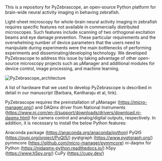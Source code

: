 This is a repository for PyZebrascope, an open-source Python platform for brain-wide neural activity imaging in behaving zebrafish.

Light-sheet microscopy for whole-brain neural activity imaging in zebrafish requires specific features not available in commercially distributed microscopes. Such features include scanning of two orthogonal excitation beams and eye damage prevention. These particular requirements and the overwhelming number of device parameters that the users need to manipulate during experiments were the main bottlenecks of performing experiments and disseminating/developing technology. We developed PyZebrascope to address this issue by taking advantage of other open-source microscopy projects such as μManager and additional modules for device control, image processing, and machine learning.

![PyZebrascope_architecture](https://user-images.githubusercontent.com/61713599/153392017-dcd0c76f-5e3b-49e4-8be2-1653cf5d43ad.png)

A list of hardware that we used to develop PyZebrascope is described in detail in our manuscript (Barbara, Kantharaju et al, link).

PyZebrascope requires the preinstallation of μManager (https://micro-manager.org/) and DAQmx driver from National Instruments (https://www.ni.com/en-il/support/downloads/drivers/download.ni-daqmx.html) for camera control and analog/digital outputs, respectively. In addition, it is necessary to install the below Python features:

Anaconda package (https://anaconda.org/anaconda/python)
PyQt5 (https://pypi.org/project/PyQt5/)
pyqtgraph (https://www.pyqtgraph.org/)
pymmcore (https://github.com/micro-manager/pymmcore)
ni-daqmx for Python (https://nidaqmx-python.readthedocs.io/)
h5py (https://www.h5py.org/)
CuPy (https://cupy.dev/)



